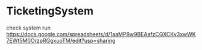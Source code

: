 # TicketingSystem

check system run
https://docs.google.com/spreadsheets/d/1aaMP8w9BEAafzCGXCKy3xwWK7EWt5M0OrzpRGgxuoTM/edit?usp=sharing
